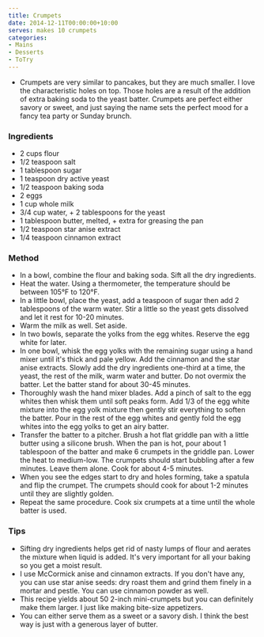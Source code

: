 ```yaml
---
title: Crumpets
date: 2014-12-11T00:00:00+10:00
serves: makes 10 crumpets
categories:
- Mains
- Desserts
- ToTry
---
```










* Crumpets are very similar to pancakes, but they are much smaller. I love the characteristic holes on top. Those holes are a result of the addition of extra baking soda to the yeast batter. Crumpets are perfect either savory or sweet, and just saying the name sets the perfect mood for a fancy tea party or Sunday brunch.

### Ingredients

* 2 cups flour
* 1/2 teaspoon salt
* 1 tablespoon sugar
* 1 teaspoon dry active yeast
* 1/2 teaspoon baking soda
* 2  eggs
* 1 cup whole milk
* 3/4 cup water, + 2 tablespoons for the yeast
* 1 tablespoon butter, melted, + extra for greasing the pan
* 1/2 teaspoon star anise extract
* 1/4 teaspoon cinnamon extract

### Method

* In a bowl, combine the flour and baking soda. Sift all the dry ingredients.
* Heat the water. Using a thermometer, the temperature should be between 105°F to 120°F.
* In a little bowl, place the yeast, add a teaspoon of sugar then add 2 tablespoons of the warm water. Stir a little so the yeast gets dissolved and let it rest for 10-20 minutes.
* Warm the milk as well. Set aside.
* In two bowls, separate the yolks from the egg whites. Reserve the egg white for later.
* In one bowl, whisk the egg yolks with the remaining sugar using a hand mixer until it's thick and pale yellow. Add the cinnamon and the star anise extracts. Slowly add the dry ingredients one-third at a time, the yeast, the rest of the milk, warm water and butter. Do not overmix the batter. Let the batter stand for about 30-45 minutes.
* Thoroughly wash the hand mixer blades. Add a pinch of salt to the egg whites then whisk them until soft peaks form. Add 1/3 of the egg white mixture into the egg yolk mixture then gently stir everything to soften the batter. Pour in the rest of the egg whites and gently fold the egg whites into the egg yolks to get an airy batter.
* Transfer the batter to a pitcher. Brush a hot flat griddle pan with a little butter using a silicone brush. When the pan is hot, pour about 1 tablespoon of the batter and make 6 crumpets in the griddle pan. Lower the heat to medium-low. The crumpets should start bubbling after a few minutes.  Leave them alone. Cook for about 4-5 minutes.
* When you see the edges start to dry and holes forming, take a spatula and flip the crumpet. The crumpets should cook for about 1-2 minutes until they are slightly golden.
* Repeat the same procedure. Cook six crumpets at a time until the whole batter is used.

### Tips

* Sifting dry ingredients helps get rid of nasty lumps of flour and aerates the mixture when liquid is added. It's very important for all your baking so you get a moist result.
* I use McCormick anise and cinnamon extracts. If you don't have any, you can use star anise seeds: dry roast them and grind them finely in a mortar and pestle. You can use cinnamon powder as well.
* This recipe yields about 50 2-inch mini-crumpets but you can definitely make them larger. I just like making bite-size appetizers.
* You can either serve them as a sweet or a savory dish. I think the best way is just with a generous layer of butter.
